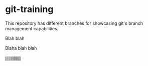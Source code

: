 # git-training
This repository has different branches for showcasing git's branch management capabilities.

Blah blah

Blaha blah blah


jjjjjjjjjjjjjjj